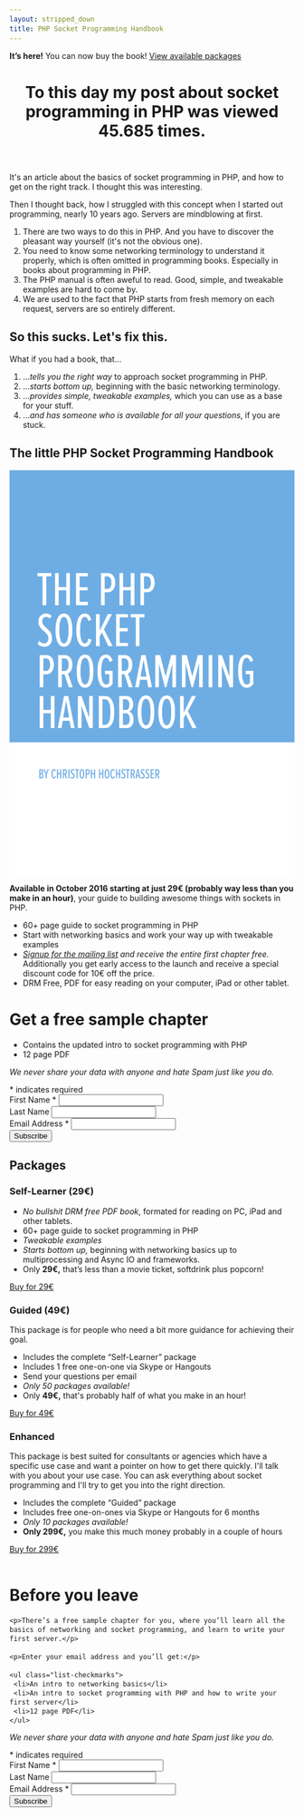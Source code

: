 ```yaml
---
layout: stripped_down
title: PHP Socket Programming Handbook
---
```

<script src="https://gumroad.com/js/gumroad.js"></script>

<p class="info-box">
    <b>It’s here!</b> You can now buy the book! <a href="#packages">View available packages</a>
</p>

<header class="page-title">
    <h1>
        To this day my post about socket programming in PHP was viewed 45.685 times.
    </h1>
</header>

It's an article about the basics of socket programming in PHP, and how to get on
the right track. I thought this was interesting.

Then I thought back, how I struggled with this concept when I started out
programming, nearly 10 years ago. Servers are mindblowing at first.

1. There are two ways to do this in PHP. And you have to discover the pleasant
   way yourself (it's not the obvious one).
2. You need to know some networking terminology to understand it properly,
   which is often omitted
   in programming books. Especially in books about programming in PHP.
3. The PHP manual is often aweful to read. Good, simple, and tweakable examples
   are hard to come by.
4. We are used to the fact that PHP starts from fresh memory on each request,
   servers are so entirely different.

## So this sucks. Let's fix this.

What if you had a book, that…

1. …_tells you the right way_ to approach socket programming in PHP.
2. …_starts bottom up,_ beginning with the basic networking terminology.
3. …_provides simple, tweakable examples,_ which you can use as a base for your
   stuff.
4. …_and has someone who is available for all your questions_, if you are stuck.

## The little PHP Socket Programming Handbook

<div class="book-cover left">
    <p><img src="/images/socket-book/Cover.png" alt=""></p>
</div>

__Available in October 2016 starting at just 29€ (probably way less than you make in an hour)__, your guide to building awesome things with sockets in PHP.

* 60+ page guide to socket programming in PHP
* Start with networking basics and work your way up with tweakable examples
* _[Signup for the mailing list](/php-socket-programming-handbook/subscribe/) and receive the entire first chapter free._
  Additionally you get early access to the launch and receive a special discount code for 10€ off the price.
* DRM Free, PDF for easy reading on your computer, iPad or other tablet.

<div style="clear: both;"></div>

<div style="margin-top: 2em;">
<div id="mc_embed_signup">
<form action="//christophh.us7.list-manage.com/subscribe/post?u=d87aafa86509e5206d575da4c&amp;id=e81c880932" method="post" id="mc-embedded-subscribe-form" name="mc-embedded-subscribe-form" class="validate" target="_blank" novalidate>
<h1 class="box-title">Get a free sample chapter</h1>

<ul class="list-checkmarks">
 <li>Contains the updated intro to socket programming with PHP</li>
 <li>12 page PDF</li>
</ul>

<p><em>We never share your data with anyone and hate Spam just like you
do.</em></p>
<div class="indicates-required"><span class="asterisk">*</span> indicates required</div>
<div class="mc-field-group">
    <label for="mce-FNAME">First Name  <span class="asterisk">*</span>
</label>
    <input type="text" value="" name="FNAME" class="required" id="mce-FNAME">
</div>
<div class="mc-field-group">
    <label for="mce-LNAME">Last Name </label>
    <input type="text" value="" name="LNAME" class="" id="mce-LNAME">
</div>
<div class="mc-field-group">
    <label for="mce-EMAIL">Email Address  <span class="asterisk">*</span>
</label>
    <input type="email" value="" name="EMAIL" class="required email" id="mce-EMAIL">
</div>
    <div id="mce-responses" class="clear">
        <div class="response" id="mce-error-response" style="display:none"></div>
        <div class="response" id="mce-success-response" style="display:none"></div>
    </div>    <!-- real people should not fill this in and expect good things - do not remove this or risk form bot signups-->
    <div style="position: absolute; left: -5000px;"><input type="text" name="b_d87aafa86509e5206d575da4c_e81c880932" tabindex="-1" value=""></div>
    <div class="clear"><input type="submit" value="Subscribe" name="subscribe" id="mc-embedded-subscribe" class="button button-primary"></div>
</form>
</div>
<script type='text/javascript' src='//s3.amazonaws.com/downloads.mailchimp.com/js/mc-validate.js'></script>
<script type='text/javascript'>
(function($) {
window.fnames = new Array(); window.ftypes = new Array();fnames[1]='FNAME';ftypes[1]='text';fnames[2]='LNAME';ftypes[2]='text';fnames[0]='EMAIL';ftypes[0]='email';
}(jQuery));
var $mcj = jQuery.noConflict(true);
</script>
<!--End mc_embed_signup-->
</div>

<a id="packages"></a>

## Packages

### Self-Learner (29€)

* _No bullshit DRM free PDF book_, formated for reading on PC, iPad and other
  tablets.
* 60+ page guide to socket programming in PHP
* _Tweakable examples_
* _Starts bottom up,_ beginning with networking basics up to multiprocessing and
  Async IO and frameworks.
* Only __29€,__ that’s less than a movie ticket, softdrink plus popcorn!

<p>
    <a class="gumroad-button" href="https://gum.co/phpsocketprogramming?wanted=true">Buy for 29€</a>
</p>

### Guided (49€)

This package is for people who need a bit more guidance for achieving their goal.

* Includes the complete “Self-Learner” package
* Includes 1 free one-on-one via Skype or Hangouts
* Send your questions per email
* _Only 50 packages available!_
* Only __49€,__ that's probably half of what you make in an hour!

<p>
    <a class="gumroad-button" href="https://gum.co/phpsocketprogramming?wanted=true">Buy for 49€</a>
</p>

### Enhanced

This package is best suited for consultants or agencies which have a specific
use case and want a pointer on how to get there quickly. I'll talk with you
about your use case. You can ask everything about socket programming and I'll
try to get you into the right direction.

* Includes the complete “Guided” package
* Includes free one-on-ones via Skype or Hangouts for 6 months
* _Only 10 packages available!_
* __Only 299€,__ you make this much money probably in a couple of hours

<p>
    <a class="gumroad-button" href="https://gum.co/phpsocketprogramming?wanted=true">Buy for 299€</a>
</p>

<div style="margin-top: 4em;">
<div id="mc_embed_signup">
<form action="//christophh.us7.list-manage.com/subscribe/post?u=d87aafa86509e5206d575da4c&amp;id=e81c880932" method="post" id="mc-embedded-subscribe-form" name="mc-embedded-subscribe-form" class="validate" target="_blank" novalidate>
    <h1 class="box-title">Before you leave</h1>

    <p>There’s a free sample chapter for you, where you’ll learn all the basics of networking and socket programming, and learn to write your first server.</p>

    <p>Enter your email address and you’ll get:</p>

    <ul class="list-checkmarks">
     <li>An intro to networking basics</li>
     <li>An intro to socket programming with PHP and how to write your first server</li>
     <li>12 page PDF</li>
    </ul>

<p><em>We never share your data with anyone and hate Spam just like you
do.</em></p>
<div class="indicates-required"><span class="asterisk">*</span> indicates required</div>
<div class="mc-field-group">
	<label for="mce-FNAME">First Name  <span class="asterisk">*</span>
</label>
	<input type="text" value="" name="FNAME" class="required" id="mce-FNAME">
</div>
<div class="mc-field-group">
	<label for="mce-LNAME">Last Name </label>
	<input type="text" value="" name="LNAME" class="" id="mce-LNAME">
</div>
<div class="mc-field-group">
	<label for="mce-EMAIL">Email Address  <span class="asterisk">*</span>
</label>
	<input type="email" value="" name="EMAIL" class="required email" id="mce-EMAIL">
</div>
	<div id="mce-responses" class="clear">
		<div class="response" id="mce-error-response" style="display:none"></div>
		<div class="response" id="mce-success-response" style="display:none"></div>
	</div>    <!-- real people should not fill this in and expect good things - do not remove this or risk form bot signups-->
    <div style="position: absolute; left: -5000px;"><input type="text" name="b_d87aafa86509e5206d575da4c_e81c880932" tabindex="-1" value=""></div>
    <div class="clear"><input type="submit" value="Subscribe" name="subscribe" id="mc-embedded-subscribe" class="button button-primary"></div>
</form>
</div>
<script type='text/javascript' src='//s3.amazonaws.com/downloads.mailchimp.com/js/mc-validate.js'></script>
<script type='text/javascript'>
(function($) {
window.fnames = new Array(); window.ftypes = new Array();fnames[1]='FNAME';ftypes[1]='text';fnames[2]='LNAME';ftypes[2]='text';fnames[0]='EMAIL';ftypes[0]='email';
}(jQuery));
var $mcj = jQuery.noConflict(true);
</script>
<!--End mc_embed_signup-->
</div>
